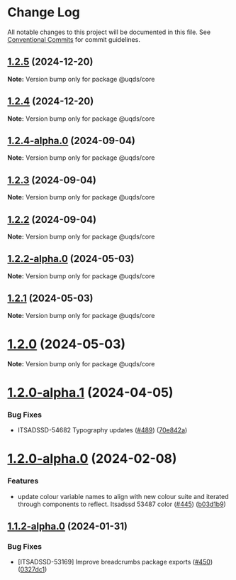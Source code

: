 # Change Log

All notable changes to this project will be documented in this file.
See [Conventional Commits](https://conventionalcommits.org) for commit guidelines.

## [1.2.5](https://github.com/uq-its-ss/design-system/compare/@uqds/core@1.2.4-alpha.0...@uqds/core@1.2.5) (2024-12-20)

**Note:** Version bump only for package @uqds/core

## [1.2.4](https://github.com/uq-its-ss/design-system/compare/@uqds/core@1.2.4-alpha.0...@uqds/core@1.2.4) (2024-12-20)

**Note:** Version bump only for package @uqds/core

## [1.2.4-alpha.0](https://github.com/uq-its-ss/design-system/compare/@uqds/core@1.2.3...@uqds/core@1.2.4-alpha.0) (2024-09-04)

**Note:** Version bump only for package @uqds/core

## [1.2.3](https://github.com/uq-its-ss/design-system/compare/@uqds/core@1.2.2-alpha.0...@uqds/core@1.2.3) (2024-09-04)

**Note:** Version bump only for package @uqds/core

## [1.2.2](https://github.com/uq-its-ss/design-system/compare/@uqds/core@1.2.2-alpha.0...@uqds/core@1.2.2) (2024-09-04)

**Note:** Version bump only for package @uqds/core

## [1.2.2-alpha.0](https://github.com/uq-its-ss/design-system/compare/@uqds/core@1.2.0-alpha.1...@uqds/core@1.2.2-alpha.0) (2024-05-03)

**Note:** Version bump only for package @uqds/core

## [1.2.1](https://github.com/uq-its-ss/design-system/compare/@uqds/core@1.2.0-alpha.1...@uqds/core@1.2.1) (2024-05-03)

**Note:** Version bump only for package @uqds/core

# [1.2.0](https://github.com/uq-its-ss/design-system/compare/@uqds/core@1.2.0-alpha.1...@uqds/core@1.2.0) (2024-05-03)

**Note:** Version bump only for package @uqds/core

# [1.2.0-alpha.1](https://github.com/uq-its-ss/design-system/compare/@uqds/core@1.2.0-alpha.0...@uqds/core@1.2.0-alpha.1) (2024-04-05)

### Bug Fixes

- ITSADSSD-54682 Typography updates ([#489](https://github.com/uq-its-ss/design-system/issues/489)) ([70e842a](https://github.com/uq-its-ss/design-system/commit/70e842a1552cddc9c63452ae63bae91b380f420b))

# [1.2.0-alpha.0](https://github.com/uq-its-ss/design-system/compare/@uqds/core@1.1.2-alpha.0...@uqds/core@1.2.0-alpha.0) (2024-02-08)

### Features

- update colour variable names to align with new colour suite and iterated through components to reflect. Itsadssd 53487 color ([#445](https://github.com/uq-its-ss/design-system/issues/445)) ([b03d1b9](https://github.com/uq-its-ss/design-system/commit/b03d1b9a7944f4552750706b276405b0988abf90))

## [1.1.2-alpha.0](https://github.com/uq-its-ss/design-system/compare/@uqds/core@1.1.1...@uqds/core@1.1.2-alpha.0) (2024-01-31)

### Bug Fixes

- [ITSADSSD-53169] Improve breadcrumbs package exports ([#450](https://github.com/uq-its-ss/design-system/issues/450)) ([0327dc1](https://github.com/uq-its-ss/design-system/commit/0327dc1136f5ab9c3c15d72fe220c44f4f4d533e))
